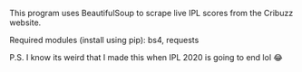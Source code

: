 This program uses BeautifulSoup to scrape live IPL scores from the Cribuzz website.

Required modules (install using pip): bs4, requests

P.S. I know its weird that I made this when IPL 2020 is going to end lol 😂
